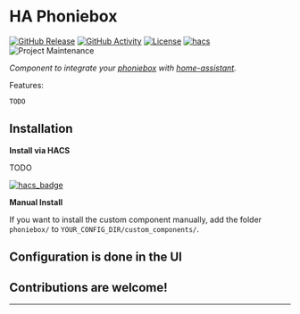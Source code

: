 # HA Phoniebox

[![GitHub Release][releases-shield]][releases]
[![GitHub Activity][commits-shield]][commits]
[![License][license-shield]](LICENSE)
[![hacs][hacsbadge]][hacs]
![Project Maintenance][maintenance-shield]

_Component to integrate your [phoniebox][phoniebox-repo] with [home-assistant][ha-website]._

Features:

    TODO
## Installation

**Install via HACS**

TODO

[![hacs_badge](https://img.shields.io/badge/HACS-Default-orange.svg?style=for-the-badge)](https://github.com/custom-components/hacs)

**Manual Install**

If you want to install the custom component manually, add the folder `phoniebox/` to `YOUR_CONFIG_DIR/custom_components/`.

## Configuration is done in the UI

<!---->

## Contributions are welcome!

***

[hass-phoniebox]: https://github.com/c0un7-z3r0/hass-phoniebox

[commits-shield]: https://img.shields.io/github/commit-activity/y/custom-components/blueprint.svg?style=for-the-badge

[commits]: https://github.com/c0un7-z3r0/hass-phoniebox/commits/main

[hacs]: https://github.com/custom-components/hacs

[hacsbadge]: https://img.shields.io/badge/HACS-Custom-orange.svg?style=for-the-badge

[discord]: https://discord.gg/Qa5fW2R

[discord-shield]: https://img.shields.io/discord/330944238910963714.svg?style=for-the-badge

[exampleimg]: example.png

[forum-shield]: https://img.shields.io/badge/community-forum-brightgreen.svg?style=for-the-badge

[ha-forum]: https://community.home-assistant.io/

[ha-website]: https://www.home-assistant.io/

[license-shield]: https://img.shields.io/github/license/custom-components/blueprint.svg?style=for-the-badge

[maintenance-shield]: https://img.shields.io/badge/maintainer-%40c0un7--z3r0-blue.svg?style=for-the-badge

[releases-shield]: https://img.shields.io/github/release/custom-components/blueprint.svg?style=for-the-badge

[releases]: https://github.com/c0un7-z3r0/hass-phoniebox/releases

[phoniebox-repo]: https://github.com/MiczFlor/RPi-Jukebox-RFID
